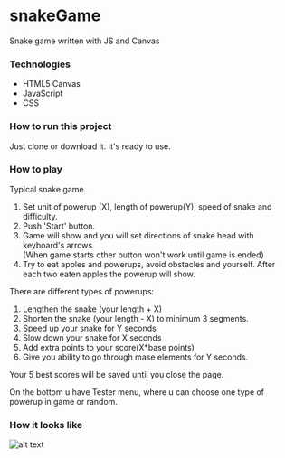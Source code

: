 # snakeGame
Snake game written with JS and Canvas

### Technologies

- HTML5 Canvas
- JavaScript
- CSS


### How to run this project

Just clone or download it. It's ready to use. 

### How to play

Typical snake game.

1. Set unit of powerup (X), length of powerup(Y), speed of snake and difficulty. 
2. Push 'Start' button.
3. Game will show and you will set directions of snake head with keyboard's arrows.  
(When game starts other button won't work until game is ended)
4. Try to eat apples and powerups, avoid obstacles and yourself.
 After each two eaten apples the powerup will show.


There are different types of powerups:
1. Lengthen the snake (your length + X)
2. Shorten the snake (your length - X) to minimum 3 segments.
3. Speed up your snake for Y seconds
4. Slow down your snake for X seconds
5. Add extra points to your score(X*base points)
6. Give you ability to go through mase elements for Y seconds.


Your 5 best scores will be saved until you close the page.

On the bottom u have Tester menu, where u can choose one type of powerup in game or random.

### How it looks like 
![alt text](https://image.ibb.co/cJHyKT/snake2.png)
